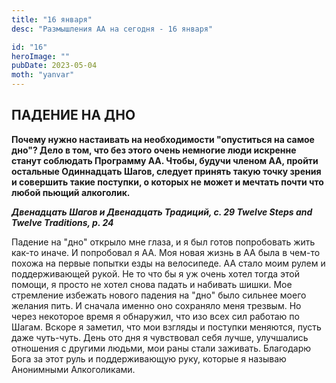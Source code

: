 ```yaml
---
title: "16 января"
desc: "Размышления АА на сегодня - 16 января"

id: "16"
heroImage: ""
pubDate: 2023-05-04
moth: "yanvar"
---
```


## ПАДЕНИЕ НА ДНО

**Почему нужно настаивать на необходимости "опуститься на самое дно"? Дело в том, что без этого очень немногие люди искренне станут соблюдать Программу АА. Чтобы, будучи членом АА, пройти остальные Одиннадцать Шагов, следует принять такую точку зрения и совершить такие поступки, о которых не может и мечтать почти что любой пьющий алкоголик.**

**_Двенадцать Шагов и Двенадцать Традиций, с. 29
Twelve Steps and Twelve Traditions, p. 24_**

Падение на "дно" открыло мне глаза, и я был готов попробовать жить как-то иначе. И попробовал я АА. Моя новая жизнь в АА была в чем-то похожа на первые попытки езды на велосипеде. АА стало моим рулем и поддерживающей рукой. Не то что бы я уж очень хотел тогда этой помощи, я просто не хотел снова падать и набивать шишки. Мое стремление избежать нового падения на "дно" было сильнее моего желания пить. И сначала именно оно сохраняло меня трезвым. Но через некоторое время я обнаружил, что изо всех сил работаю по Шагам. Вскоре я заметил, что мои взгляды и поступки меняются, пусть даже чуть-чуть. День ото дня я чувствовал себя лучше, улучшались отношения с другими людьми, мои раны стали заживать. Благодарю Бога за этот руль и поддерживающую руку, которые я называю Анонимными Алкоголиками.
